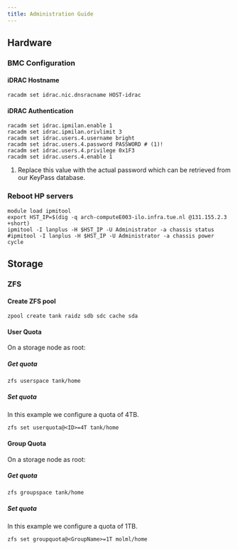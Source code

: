 ```yaml
---
title: Administration Guide
---
```


## Hardware

### BMC Configuration

#### iDRAC Hostname
```shell
racadm set idrac.nic.dnsracname HOST-idrac
```

#### iDRAC Authentication
```{ .shell .annotate hl_lines="4" }
racadm set idrac.ipmilan.enable 1
racadm set idrac.ipmilan.orivlimit 3
racadm set idrac.users.4.username bright
racadm set idrac.users.4.password PASSWORD # (1)!
racadm set idrac.users.4.privilege 0x1F3
racadm set idrac.users.4.enable 1
```

1. Replace this value with the actual password which can be retrieved from our KeyPass database.

### Reboot HP servers
```shell
module load ipmitool
export HST_IP=$(dig -q arch-computeE003-ilo.infra.tue.nl @131.155.2.3 +short)
ipmitool -I lanplus -H $HST_IP -U Administrator -a chassis status
#ipmitool -I lanplus -H $HST_IP -U Administrator -a chassis power cycle
```

## Storage

### ZFS

#### Create ZFS pool
```shell
zpool create tank raidz sdb sdc cache sda
```

#### User Quota
On a storage node as root:

##### Get quota
```shell
zfs userspace tank/home
```

#####  Set quota
In this example we configure a quota of 4TB.
```shell
zfs set userquota@<ID>=4T tank/home
```

#### Group Quota
On a storage node as root:

##### Get quota
```shell
zfs groupspace tank/home
```

#####  Set quota
In this example we configure a quota of 1TB.
```shell
zfs set groupquota@<GroupName>=1T molml/home
```
